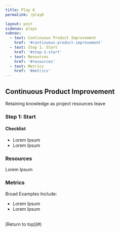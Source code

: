 ```yaml
---
title: Play 6
permalink: /play6

layout: post
sidenav: plays
subnav: 
  - text: Continuous Product Improvement
    href: '#continuous-product-improvement'
  - text: Step 1. Start
    href: '#step-1-start'
  - text: Resources
    href: '#resources'
  - text: Metrics
    href: '#metrics'
---
```

## Continuous Product Improvement
Retaining knowledge as project resources leave

### Step 1: Start
#### Checklist
- Lorem Ipsum
- Lorem Ipsum

### Resources
Lorem Ipsum

### Metrics
Broad Examples Include:
- Lorem Ipsum
- Lorem Ipsum

<br/>
[Return to top](#)